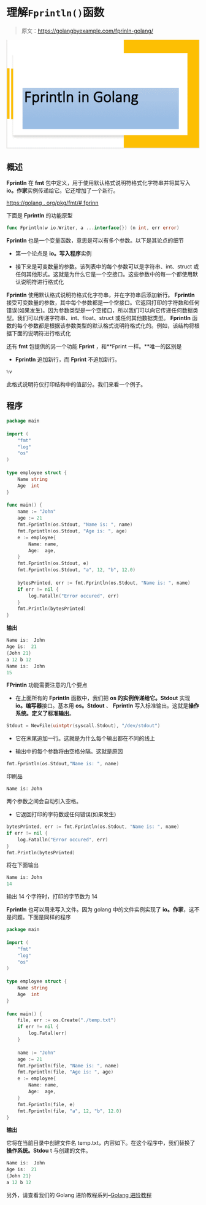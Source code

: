 # 理解`Fprintln()`函数

> 原文：<https://golangbyexample.com/fprinln-golang/>

![fprintln image](img/3cd9912b7a0733f8200683fac3715644.png)

## **概述**

**Fprintln** 在 **fmt** 包中定义，用于使用默认格式说明符格式化字符串并将其写入 **io。作家**实例传递给它。它还增加了一个新行。

[https://golang . org/pkg/fmt/# fprinn](https://golang.org/pkg/fmt/#Fprintln)

下面是 **Fprintln** 的功能原型

```go
func Fprintln(w io.Writer, a ...interface{}) (n int, err error)
```

**Fprintln** 也是一个变量函数，意思是可以有多个参数。以下是其论点的细节

*   第一个论点是 **io。写入程序**实例

*   接下来是可变数量的参数。该列表中的每个参数可以是字符串、int、struct 或任何其他形式。这就是为什么它是一个空接口。这些参数中的每一个都使用默认说明符进行格式化

**Fprintln** 使用默认格式说明符格式化字符串，并在字符串后添加新行。 **Fprintln** 接受可变数量的参数，其中每个参数都是一个空接口。它返回打印的字符数和任何错误(如果发生)。因为参数类型是一个空接口，所以我们可以向它传递任何数据类型。我们可以传递字符串、int、float、struct 或任何其他数据类型。 **Fprintln** 函数的每个参数都是根据该参数类型的默认格式说明符格式化的。例如，该结构将根据下面的说明符进行格式化

还有 **fmt** 包提供的另一个功能 **Fprint** ，和**Fprint 一样。**唯一的区别是

*   **Fprintln** 追加新行，而 **Fprint** 不追加新行。

```go
%v
```

此格式说明符仅打印结构中的值部分。我们来看一个例子。

## **程序**

```go
package main

import (
	"fmt"
	"log"
	"os"
)

type employee struct {
	Name string
	Age  int
}

func main() {
	name := "John"
	age := 21
	fmt.Fprintln(os.Stdout, "Name is: ", name)
	fmt.Fprintln(os.Stdout, "Age is: ", age)
	e := employee{
		Name: name,
		Age:  age,
	}
	fmt.Fprintln(os.Stdout, e)
	fmt.Fprintln(os.Stdout, "a", 12, "b", 12.0)

	bytesPrinted, err := fmt.Fprintln(os.Stdout, "Name is: ", name)
	if err != nil {
		log.Fatalln("Error occured", err)
	}
	fmt.Println(bytesPrinted)
}
```

**输出**

```go
Name is:  John
Age is:  21
{John 21}
a 12 b 12
Name is:  John
15
```

**FPrintln** 功能需要注意的几个要点

*   在上面所有的 **Fprintln** 函数中，我们把 **os 的实例传递给它。Stdout** 实现 **io。编写器**接口。基本用 **os。Stdout** 、 **Fprintln** 写入标准输出。这就是**操作系统。定义了标准输出**。

```go
Stdout = NewFile(uintptr(syscall.Stdout), "/dev/stdout")
```

*   它在末尾追加一行。这就是为什么每个输出都在不同的线上

*   输出中的每个参数将由空格分隔。这就是原因

```go
fmt.Fprintln(os.Stdout,"Name is: ", name)
```

印刷品

```go
Name is: John
```

两个参数之间会自动引入空格。

*   它返回打印的字符数或任何错误(如果发生)

```go
bytesPrinted, err := fmt.Fprintln(os.Stdout, "Name is: ", name)
if err != nil {
    log.Fatalln("Error occured", err)
}
fmt.Println(bytesPrinted)
```

将在下面输出

```go
Name is: John
14
```

输出 14 个字符时，打印的字节数为 14

**Fprintln** 也可以用来写入文件。因为 golang 中的文件实例实现了 **io。作家**，这不是问题。下面是同样的程序

```go
package main

import (
	"fmt"
	"log"
	"os"
)

type employee struct {
	Name string
	Age  int
}

func main() {
	file, err := os.Create("./temp.txt")
	if err != nil {
		log.Fatal(err)
	}

	name := "John"
	age := 21
	fmt.Fprintln(file, "Name is: ", name)
	fmt.Fprintln(file, "Age is: ", age)
	e := employee{
		Name: name,
		Age:  age,
	}
	fmt.Fprintln(file, e)
	fmt.Fprintln(file, "a", 12, "b", 12.0)
}
```

**输出**

它将在当前目录中创建文件名 temp.txt，内容如下。在这个程序中，我们替换了**操作系统。Stdou** t 与创建的文件。

```go
Name is:  John
Age is:  21
{John 21}
a 12 b 12
```

另外，请查看我们的 Golang 进阶教程系列–[Golang 进阶教程](https://golangbyexample.com/golang-comprehensive-tutorial/)